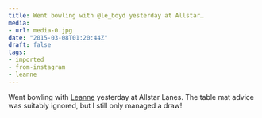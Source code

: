 ```yaml
---
title: Went bowling with @le_boyd yesterday at Allstar…
media:
- url: media-0.jpg
date: "2015-03-08T01:20:44Z"
draft: false
tags:
- imported
- from-instagram
- leanne
---
```

Went bowling with [Leanne](/tags/leanne) yesterday at Allstar Lanes. The table mat advice was suitably ignored, but I still only managed a draw!
